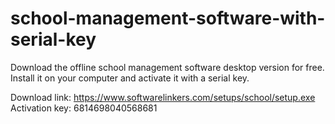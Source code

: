 # school-management-software-with-serial-key
Download the offline school management software desktop version for free. Install it on your computer and activate it with a serial key.

Download link: https://www.softwarelinkers.com/setups/school/setup.exe
Activation key: 6814698040568681

